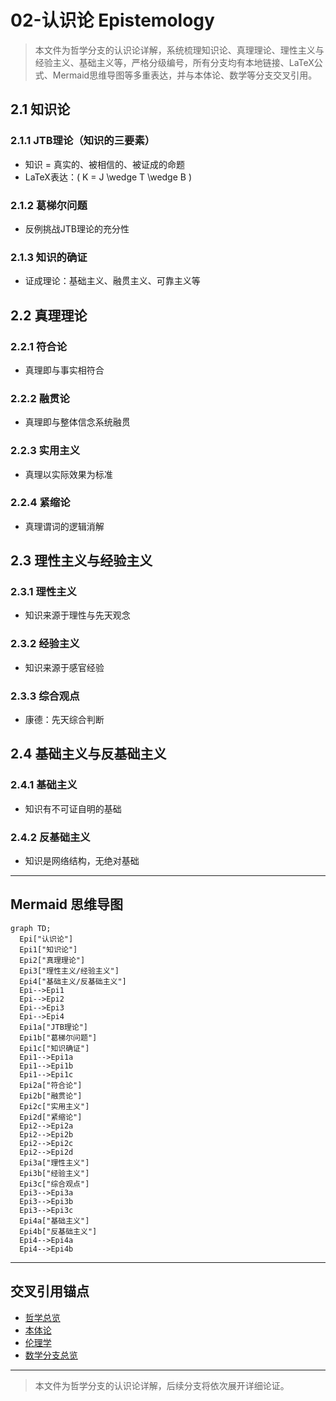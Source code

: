 # 02-认识论 Epistemology

> 本文件为哲学分支的认识论详解，系统梳理知识论、真理理论、理性主义与经验主义、基础主义等，严格分级编号，所有分支均有本地链接、LaTeX公式、Mermaid思维导图等多重表达，并与本体论、数学等分支交叉引用。

## 2.1 知识论

### 2.1.1 JTB理论（知识的三要素）

- 知识 = 真实的、被相信的、被证成的命题
- LaTeX表达：\( K = J \wedge T \wedge B \)

### 2.1.2 葛梯尔问题

- 反例挑战JTB理论的充分性

### 2.1.3 知识的确证

- 证成理论：基础主义、融贯主义、可靠主义等

## 2.2 真理理论

### 2.2.1 符合论

- 真理即与事实相符合

### 2.2.2 融贯论

- 真理即与整体信念系统融贯

### 2.2.3 实用主义

- 真理以实际效果为标准

### 2.2.4 紧缩论

- 真理谓词的逻辑消解

## 2.3 理性主义与经验主义

### 2.3.1 理性主义

- 知识来源于理性与先天观念

### 2.3.2 经验主义

- 知识来源于感官经验

### 2.3.3 综合观点

- 康德：先天综合判断

## 2.4 基础主义与反基础主义

### 2.4.1 基础主义

- 知识有不可证自明的基础

### 2.4.2 反基础主义

- 知识是网络结构，无绝对基础

---

## Mermaid 思维导图

```mermaid
graph TD;
  Epi["认识论"]
  Epi1["知识论"]
  Epi2["真理理论"]
  Epi3["理性主义/经验主义"]
  Epi4["基础主义/反基础主义"]
  Epi-->Epi1
  Epi-->Epi2
  Epi-->Epi3
  Epi-->Epi4
  Epi1a["JTB理论"]
  Epi1b["葛梯尔问题"]
  Epi1c["知识确证"]
  Epi1-->Epi1a
  Epi1-->Epi1b
  Epi1-->Epi1c
  Epi2a["符合论"]
  Epi2b["融贯论"]
  Epi2c["实用主义"]
  Epi2d["紧缩论"]
  Epi2-->Epi2a
  Epi2-->Epi2b
  Epi2-->Epi2c
  Epi2-->Epi2d
  Epi3a["理性主义"]
  Epi3b["经验主义"]
  Epi3c["综合观点"]
  Epi3-->Epi3a
  Epi3-->Epi3b
  Epi3-->Epi3c
  Epi4a["基础主义"]
  Epi4b["反基础主义"]
  Epi4-->Epi4a
  Epi4-->Epi4b
```

---

## 交叉引用锚点

- [哲学总览](./00-Overview.md)
- [本体论](./01-Ontology.md)
- [伦理学](./03-Ethics.md)
- [数学分支总览](../20-Mathematics/views/00-Overview.md)

---

> 本文件为哲学分支的认识论详解，后续分支将依次展开详细论证。
